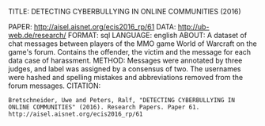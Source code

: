 TITLE: DETECTING CYBERBULLYING IN ONLINE COMMUNITIES (2016)

PAPER: http://aisel.aisnet.org/ecis2016_rp/61
DATA: http://ub-web.de/research/
FORMAT: sql
LANGUAGE: english
ABOUT: A dataset of chat messages between players of the MMO game World of Warcraft on the game's forum. Contains the offender, the victim and the message for each data case of harassment.
METHOD: Messages were annotated by three judges, and label was assigned by a consensus of two. The usernames were hashed and spelling mistakes and abbreviations removed from the forum messages.
CITATION:
```
Bretschneider, Uwe and Peters, Ralf, "DETECTING CYBERBULLYING IN ONLINE COMMUNITIES" (2016). Research Papers. Paper 61. http://aisel.aisnet.org/ecis2016_rp/61
```